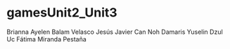 ﻿# gamesUnit2_Unit3
Brianna Ayelen Balam Velasco
Jesús Javier Can Noh
Damaris Yuselin Dzul Uc
Fátima Miranda Pestaña
 
